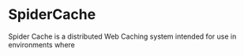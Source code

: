SpiderCache
===========

Spider Cache is a distributed Web Caching system intended for use in environments where 
